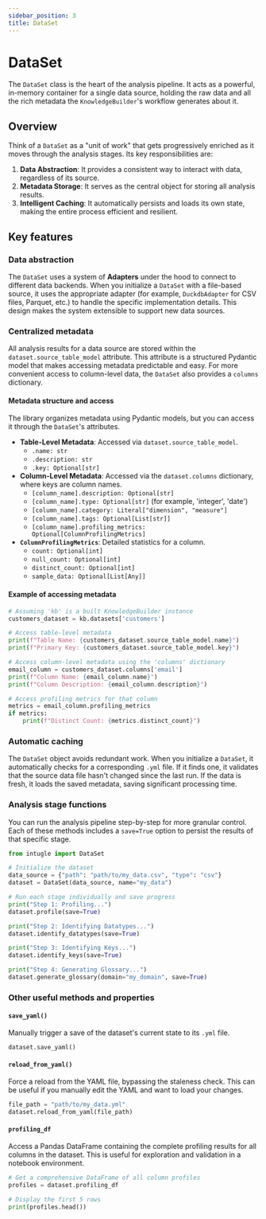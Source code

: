 ```yaml
---
sidebar_position: 3
title: DataSet
---
```


# DataSet

The `DataSet` class is the heart of the analysis pipeline. It acts as a powerful, in-memory container for a single data source, holding the raw data and all the rich metadata the `KnowledgeBuilder`'s workflow generates about it.

## Overview

Think of a `DataSet` as a "unit of work" that gets progressively enriched as it moves through the analysis stages. Its key responsibilities are:

1.  **Data Abstraction**: It provides a consistent way to interact with data, regardless of its source.
2.  **Metadata Storage**: It serves as the central object for storing all analysis results.
3.  **Intelligent Caching**: It automatically persists and loads its own state, making the entire process efficient and resilient.

## Key features

### Data abstraction

The `DataSet` uses a system of **Adapters** under the hood to connect to different data backends. When you initialize a `DataSet` with a file-based source, it uses the appropriate adapter (for example, `DuckdbAdapter` for CSV files, Parquet, etc.) to handle the specific implementation details. This design makes the system extensible to support new data sources.

### Centralized metadata

All analysis results for a data source are stored within the `dataset.source_table_model` attribute. This attribute is a structured Pydantic model that makes accessing metadata predictable and easy. For more convenient access to column-level data, the `DataSet` also provides a `columns` dictionary.

#### Metadata structure and access

The library organizes metadata using Pydantic models, but you can access it through the `DataSet`'s attributes.

-   **Table-Level Metadata**: Accessed via `dataset.source_table_model`.
    -   `.name: str`
    -   `.description: str`
    -   `.key: Optional[str]`
-   **Column-Level Metadata**: Accessed via the `dataset.columns` dictionary, where keys are column names.
    -   `[column_name].description: Optional[str]`
    -   `[column_name].type: Optional[str]` (for example, 'integer', 'date')
    -   `[column_name].category: Literal["dimension", "measure"]`
    -   `[column_name].tags: Optional[List[str]]`
    -   `[column_name].profiling_metrics: Optional[ColumnProfilingMetrics]`
-   **`ColumnProfilingMetrics`**: Detailed statistics for a column.
    -   `count: Optional[int]`
    -   `null_count: Optional[int]`
    -   `distinct_count: Optional[int]`
    -   `sample_data: Optional[List[Any]]`

#### Example of accessing metadata

```python
# Assuming 'kb' is a built KnowledgeBuilder instance
customers_dataset = kb.datasets['customers']

# Access table-level metadata
print(f"Table Name: {customers_dataset.source_table_model.name}")
print(f"Primary Key: {customers_dataset.source_table_model.key}")

# Access column-level metadata using the 'columns' dictionary
email_column = customers_dataset.columns['email']
print(f"Column Name: {email_column.name}")
print(f"Column Description: {email_column.description}")

# Access profiling metrics for that column
metrics = email_column.profiling_metrics
if metrics:
    print(f"Distinct Count: {metrics.distinct_count}")
```

### Automatic caching

The `DataSet` object avoids redundant work. When you initialize a `DataSet`, it automatically checks for a corresponding `.yml` file. If it finds one, it validates that the source data file hasn't changed since the last run. If the data is fresh, it loads the saved metadata, saving significant processing time.

### Analysis stage functions

You can run the analysis pipeline step-by-step for more granular control. Each of these methods includes a `save=True` option to persist the results of that specific stage.

```python
from intugle import DataSet

# Initialize the dataset
data_source = {"path": "path/to/my_data.csv", "type": "csv"}
dataset = DataSet(data_source, name="my_data")

# Run each stage individually and save progress
print("Step 1: Profiling...")
dataset.profile(save=True)

print("Step 2: Identifying Datatypes...")
dataset.identify_datatypes(save=True)

print("Step 3: Identifying Keys...")
dataset.identify_keys(save=True)

print("Step 4: Generating Glossary...")
dataset.generate_glossary(domain="my_domain", save=True)
```

### Other useful methods and properties

#### `save_yaml()`

Manually trigger a save of the dataset's current state to its `.yml` file.

```python
dataset.save_yaml()
```

#### `reload_from_yaml()`

Force a reload from the YAML file, bypassing the staleness check. This can be useful if you manually edit the YAML and want to load your changes.

```python
file_path = "path/to/my_data.yml"
dataset.reload_from_yaml(file_path)
```

#### `profiling_df`

Access a Pandas DataFrame containing the complete profiling results for all columns in the dataset. This is useful for exploration and validation in a notebook environment.

```python
# Get a comprehensive DataFrame of all column profiles
profiles = dataset.profiling_df

# Display the first 5 rows
print(profiles.head())
```

